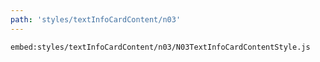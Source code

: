 ```yaml
---
path: 'styles/textInfoCardContent/n03'
---
```


`embed:styles/textInfoCardContent/n03/N03TextInfoCardContentStyle.js`
